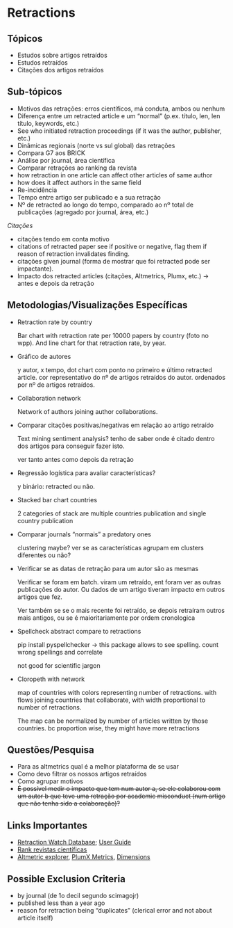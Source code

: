# Retractions

## **Tópicos**

- Estudos sobre artigos retraídos
- Estudos retraídos
- Citações dos artigos retraídos

## **Sub-tópicos**

- Motivos das retrações: erros científicos, má conduta, ambos ou nenhum
- Diferença entre um retracted article e um “normal” (p.ex. título, len, len título, keywords, etc.)
- See who initiated retraction proceedings (if it was the author, publisher, etc.)
- Dinâmicas regionais (norte vs sul global) das retrações
- Compara G7 aos BRICK
- Análise por journal, área científica
- Comparar retrações ao ranking da revista
- how retraction in one article can affect other articles of same author
- how does it affect authors in the same field
- Re-incidência
- Tempo entre artigo ser publicado e a sua retração
- Nº de retracted ao longo do tempo, comparado ao nº total de publicações (agregado por journal, área, etc.)

*Citações*

- citações tendo em conta motivo
- citations of retracted paper see if positive or negative, flag them if reason of retraction invalidates finding.
- citações given journal (forma de mostrar que foi retracted pode ser impactante).
- Impacto dos retracted articles (citações, Altmetrics, Plumx, etc.) → antes e depois da retração

## **Metodologias/Visualizações Específicas**
    
- Retraction rate by country

  Bar chart with retraction rate per 10000 papers by country (foto no wpp).
  And line chart for that retraction rate, by year.

- Gráfico de autores
    
    y autor, x tempo, dot chart com ponto no primeiro e último retracted article. cor representativo do nº de artigos retraídos do autor. ordenados por nº de artigos retraídos. 
    
- Collaboration network
    
    Network of authors joining author collaborations.
    
- Comparar citações positivas/negativas em relação ao artigo retraído
    
    Text mining sentiment analysis? tenho de saber onde é citado dentro dos artigos para conseguir fazer isto.
    
    ver tanto antes como depois da retração
    
- Regressão logística para avaliar características?
    
    y binário: retracted ou não.
    
- Stacked bar chart countries
    
    2 categories of stack are multiple countries publication and single country publication
    
- Comparar journals “normais” a predatory ones
    
    clustering maybe? ver se as características agrupam em clusters diferentes ou não?
    
- Verificar se as datas de retração para um autor são as mesmas
    
    Verificar se foram em batch. viram um retraído, ent foram ver as outras publicações do autor. Ou dados de um artigo tiveram impacto em outros artigos que fez. 
    
    Ver também se se o mais recente foi retraído, se depois retraíram outros mais antigos, ou se é maioritariamente por ordem cronologica
    
- Spellcheck abstract compare to retractions
    
    pip install pyspellchecker -> this package allows to see spelling. count wrong spellings and correlate
    
    not good for scientific jargon
    
- Cloropeth with network
    
    map of countries with colors representing number of retractions. with flows joining countries that collaborate, with width proportional to number of retractions. 
    
    The map can be normalized by number of articles written by those countries. bc proportion wise, they might have more retractions
    

## Questões/Pesquisa

- Para as altmetrics qual é a melhor plataforma de se usar
- Como devo filtrar os nossos artigos retraídos
- Como agrupar motivos
- ~~É possível medir o impacto que tem num autor a, se ele colaborou com um autor b que teve uma retração por academic misconduct (num artigo que não tenha sido a colaboração)?~~

## Links Importantes

- [Retraction Watch Database](http://retractiondatabase.org/RetractionSearch.aspx?AspxAutoDetectCookieSupport=1); [User Guide](https://retractionwatch.com/retraction-watch-database-user-guide/)
- [Rank revistas científicas](https://www.scimagojr.com/)
- [Altmetric explorer](https://www.altmetric.com/explorer/login), [PlumX Metrics](https://plumanalytics.com/learn/about-metrics/), [Dimensions](https://www.dimensions.ai/dimensions-data/)

## Possible Exclusion Criteria

- by journal (de 1o decil segundo scimagojr)
- published less than a year ago
- reason for retraction being “duplicates” (clerical error and not about article itself)
